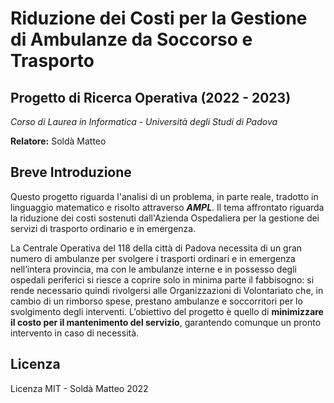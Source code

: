 # Riduzione dei Costi per la Gestione di Ambulanze da Soccorso e Trasporto
## Progetto di Ricerca Operativa (2022 - 2023)

_Corso di Laurea in Informatica - Università degli Studi di Padova_

**Relatore:** Soldà Matteo 

## Breve Introduzione
Questo progetto riguarda l'analisi di un problema, in parte reale, tradotto in linguaggio matematico e risolto attraverso ***AMPL***.
Il tema affrontato riguarda la riduzione dei costi sostenuti dall'Azienda Ospedaliera per la gestione dei servizi di trasporto ordinario e in emergenza.

La Centrale Operativa del 118 della città di Padova necessita di un gran numero di ambulanze per svolgere i trasporti ordinari e in emergenza nell’intera provincia, ma con le ambulanze interne e in possesso degli ospedali periferici si riesce a coprire solo in minima parte il fabbisogno: si rende necessario quindi rivolgersi alle Organizzazioni di Volontariato che, in cambio di un rimborso spese, prestano ambulanze e soccorritori per lo svolgimento degli interventi. L’obiettivo del progetto è quello di **minimizzare il costo per il mantenimento del servizio**, garantendo comunque un pronto intervento in caso di necessità.

## Licenza
Licenza MIT - Soldà Matteo 2022